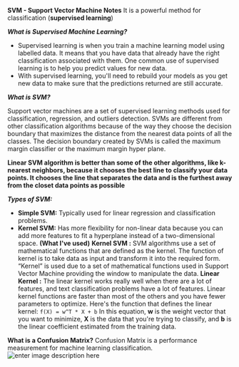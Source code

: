 **SVM - Support Vector Machine Notes** 
It is a powerful method for classification (**supervised learning**)

***What is Supervised Machine Learning?***

 - Supervised learning is when you train a machine learning model using labelled data. It means that you have data that already have the right classification associated with them. One common use of supervised learning is to help you predict values for new data.
 - With supervised learning, you'll need to rebuild your models as you get new data to make sure that the predictions returned are still accurate.


***What is SVM?***

Support vector machines are a set of supervised learning methods used for classification, regression, and outliers detection.
SVMs are different from other classification algorithms because of the way they choose the decision boundary that maximizes the distance from the nearest data points of all the classes.
The decision boundary created by SVMs is called the maximum margin classifier or the maximum margin hyper plane.

**Linear SVM algorithm is better than some of the other algorithms, like k-nearest neighbors, because it chooses the best line to classify your data points. It chooses the line that separates the data and is the furthest away from the closet data points as possible**

***Types of SVM:***

-   **Simple SVM:** Typically used for linear regression and classification problems.
-   **Kernel SVM:** Has more flexibility for non-linear data because you can add more features to fit a hyperplane instead of a two-dimensional space. **(What I've used)**
**Kernel SVM :**
SVM algorithms use a set of mathematical functions that are defined as the kernel. The function of kernel is to take data as input and transform it into the required form.
“Kernel” is used due to a set of mathematical functions used in Support Vector Machine providing the window to manipulate the data.
**Linear Kernel :** 
The linear kernel works really well when there are a lot of features, and text classification problems have a lot of features. Linear kernel functions are faster than most of the others and you have fewer parameters to optimize.
Here's the function that defines the linear kernel:
```f(X) = w^T * X + b```
In this equation, **w** is the weight vector that you want to minimize, **X** is the data that you're trying to classify, and **b** is the linear coefficient estimated from the training data.

**What is a Confusion Matrix?**
Confusion Matrix is a performance measurement for machine learning classification.		 ![enter image description here](https://miro.medium.com/max/640/1*Z54JgbS4DUwWSknhDCvNTQ.webp)
